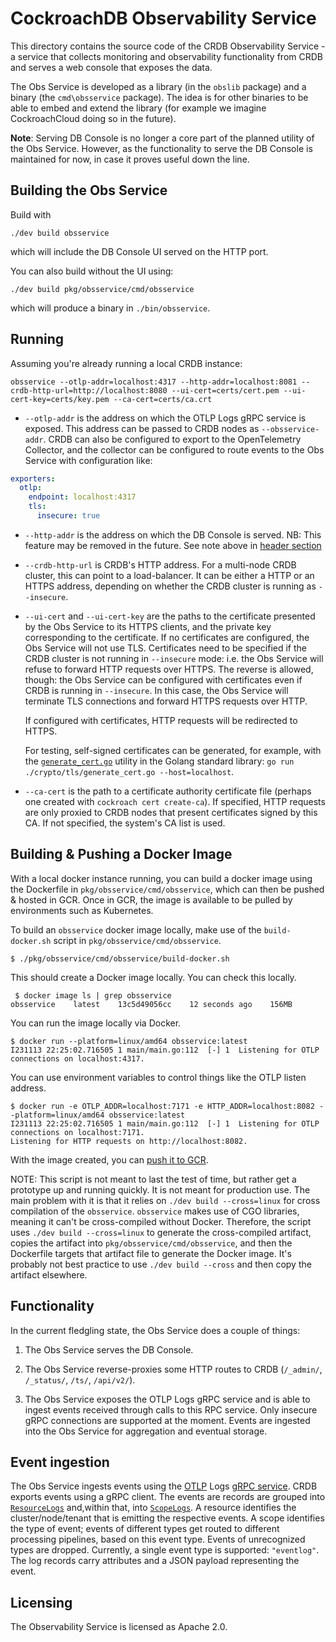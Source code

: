 # CockroachDB Observability Service

This directory contains the source code of the CRDB Observability Service - a
service that collects monitoring and observability functionality from CRDB and
serves a web console that exposes the data.

The Obs Service is developed as a library (in the `obslib` package) and a binary
(the `cmd\obsservice` package). The idea is for other binaries to be able to
embed and extend the library (for example we imagine CockroachCloud doing so in
the future).

**Note**: Serving DB Console is no longer a core part of the planned utility of the
Obs Service. However, as the functionality to serve the DB Console is maintained for
now, in case it proves useful down the line.

## Building the Obs Service

Build with

```shell
./dev build obsservice
```

which will include the DB Console UI served on the HTTP port.

You can also build without the UI using:

```shell
./dev build pkg/obsservice/cmd/obsservice
```

which will produce a binary in `./bin/obsservice`.

## Running

Assuming you're already running a local CRDB instance:

```shell
obsservice --otlp-addr=localhost:4317 --http-addr=localhost:8081 --crdb-http-url=http://localhost:8080 --ui-cert=certs/cert.pem --ui-cert-key=certs/key.pem --ca-cert=certs/ca.crt
```

- `--otlp-addr` is the address on which the OTLP Logs gRPC service is exposed.
  This address can be passed to CRDB nodes as `--obsservice-addr`. CRDB can also
  be configured to export to the OpenTelemetry Collector, and the collector can
  be configured to route events to the Obs Service with configuration like:
```yaml
exporters:
  otlp:
    endpoint: localhost:4317
    tls:
      insecure: true
```
- `--http-addr` is the address on which the DB Console is served. NB: This feature may
  be removed in the future. See note above in [header section](#CockroachDB-Observability-Service)
- `--crdb-http-url` is CRDB's HTTP address. For a multi-node CRDB cluster, this
  can point to a load-balancer. It can be either a HTTP or an HTTPS address,
  depending on whether the CRDB cluster is running as `--insecure`.
- `--ui-cert` and `--ui-cert-key` are the paths to the certificate
  presented by the Obs Service to its HTTPS clients, and the private key
  corresponding to the certificate. If no certificates are configured, the Obs
  Service will not use TLS. Certificates need to be specified if the CRDB
  cluster is not running in `--insecure` mode: i.e. the Obs Service will refuse
  to forward HTTP requests over HTTPS. The reverse is allowed, though: the Obs
  Service can be configured with certificates even if CRDB is running in
  `--insecure`. In this case, the Obs Service will terminate TLS connections and
  forward HTTPS requests over HTTP.

  If configured with certificates, HTTP requests will be redirected to HTTPS.  

  For testing, self-signed certificates can be generated, for example, with the
  [`generate_cert.go`](https://go.dev/src/crypto/tls/generate_cert.go) utility in
  the Golang standard library: `go run ./crypto/tls/generate_cert.go
  --host=localhost`.
- `--ca-cert` is the path to a certificate authority certificate file (perhaps
  one created with `cockroach cert create-ca`). If specified, HTTP requests are
  only proxied to CRDB nodes that present certificates signed by this CA. If not
  specified, the system's CA list is used.

## Building & Pushing a Docker Image

With a local docker instance running, you can build a docker image using the Dockerfile in `pkg/obsservice/cmd/obsservice`,
which can then be pushed & hosted in GCR. Once in GCR, the image is available to be pulled by environments such
as Kubernetes.

To build an `obsservice` docker image locally, make use of the `build-docker.sh` script in
`pkg/obsservice/cmd/obsservice`.

```shell
$ ./pkg/obsservice/cmd/obsservice/build-docker.sh
```

This should create a Docker image locally. You can check this locally.
```shell
 $ docker image ls | grep obsservice
obsservice    latest    13c5d49056cc    12 seconds ago    156MB
```

You can run the image locally via Docker.
```shell
$ docker run --platform=linux/amd64 obsservice:latest
I231113 22:25:02.716505 1 main/main.go:112  [-] 1  Listening for OTLP connections on localhost:4317.
```

You can use environment variables to control things like the OTLP listen address.
```shell
$ docker run -e OTLP_ADDR=localhost:7171 -e HTTP_ADDR=localhost:8082 --platform=linux/amd64 obsservice:latest
I231113 22:25:02.716505 1 main/main.go:112  [-] 1  Listening for OTLP connections on localhost:7171.
Listening for HTTP requests on http://localhost:8082.
```

With the image created, you can [push it to GCR](https://cockroachlabs.atlassian.net/wiki/spaces/OI/pages/3249472038/Pushing+an+Antenna+Docker+Image+to+GCR).

NOTE: This script is not meant to last the test of time, but rather get a prototype up and running
quickly. It is not meant for production use. The main problem with it is that it relies on 
`./dev build --cross=linux` for cross compilation of the `obsservice`.
`obsservice` makes use of CGO libraries, meaning it can't be cross-compiled without Docker. Therefore, the
script uses `./dev build --cross=linux` to generate the cross-compiled artifact, copies the artifact into
`pkg/obsservice/cmd/obsservice`, and then the Dockerfile targets that artifact file to generate the Docker
image. It's probably not best practice to use `./dev build --cross` and then copy the artifact elsewhere.

## Functionality

In the current fledgling state, the Obs Service does a couple of things:

1. The Obs Service serves the DB Console.

2. The Obs Service reverse-proxies some HTTP routes to
   CRDB (`/_admin/`, `/_status/`, `/ts/`, `/api/v2/`).

3. The Obs Service exposes the OTLP Logs gRPC service and is able to ingest
   events received through calls to this RPC service. Only insecure gRPC
   connections are supported at the moment. Events are ingested into the
   Obs Service for aggregation and eventual storage. 

## Event ingestion

The Obs Service ingests events using the
[OTLP](https://github.com/open-telemetry/opentelemetry-specification/blob/main/specification/protocol/otlp.md)
Logs [gRPC
service](https://github.com/open-telemetry/opentelemetry-proto/blob/2119dc9affc4c246f9227fa5411765b81bc91f87/opentelemetry/proto/collector/logs/v1/logs_service.proto).
CRDB exports events using a gRPC client. The events are records are grouped into
[`ResourceLogs`](https://github.com/open-telemetry/opentelemetry-proto/blob/200ccff768a29f8bd431e0a4a463da7ed58be557/opentelemetry/proto/logs/v1/logs.proto)
and,within that, into
[`ScopeLogs`](https://github.com/open-telemetry/opentelemetry-proto/blob/200ccff768a29f8bd431e0a4a463da7ed58be557/opentelemetry/proto/logs/v1/logs.proto#L64).
A resource identifies the cluster/node/tenant that is emitting the respective
events. A scope identifies the type of event; events of different types get
routed to different processing pipelines, based on this event type. Events of 
unrecognized types are dropped. Currently, a single event type is supported: `"eventlog"`.
The log records carry attributes and a JSON payload representing the event.

## Licensing

The Observability Service is licensed as Apache 2.0.
